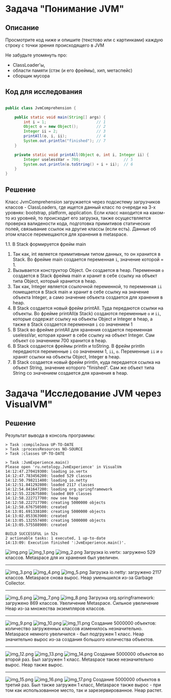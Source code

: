 # Задача "Понимание JVM"

## Описание
Просмотрите код ниже и опишите (текстово или с картинками) каждую строку с точки зрения происходящего в JVM

Не забудьте упомянуть про:
- ClassLoader'ы,
- области памяти (стэк (и его фреймы), хип, метаспейс)
- сборщик мусора

## Код для исследования
```java

public class JvmComprehension {

    public static void main(String[] args) {
        int i = 1;                      // 1
        Object o = new Object();        // 2
        Integer ii = 2;                 // 3
        printAll(o, i, ii);             // 4
        System.out.println("finished"); // 7
    }

    private static void printAll(Object o, int i, Integer ii) {
        Integer uselessVar = 700;                   // 5
        System.out.println(o.toString() + i + ii);  // 6
    }
}

```
## Решение
Класс JvmComprehension загружается через подсистему загрузчиков классов -
ClassLoaders, где ищется данный класс по очереди на 3-х уровнях:
bootstrap, platform, application. Если класс находится на каком-то из
уровней, то происходит его загрузка, также осуществляется проверка
валидености кода, подготовка примитивов статических полей,
связывание ссылок на другие классы (если есть). Данные об этом классе
перемещаются для хранения в metaspace.

1.1. В Stack формируется фрейм main
1. Так как, int является примитивным типом данных, то он хранится в Stack.
   Во фрейме main создается переменная `i`, значение которой = 1.
2. Вызывается конструктор Object. Он создается в heap. Переменная `о`
   создается в Stack фрейма main и хранит в себе ссылку на объект типа Object,
   который хранится в heap.
3. Так как, Integer является ссылочной переменной, то переменная `ii`
   помещается в Stack main и хранит в себе ссылку на значение объекта Integer,
   а само значение объекта создается для хранения в heap.
4. В Stack создается новый фрейм printAll. Туда передаются ссылки на объекты.
   Во фрейме printAll(в Stack) создаются переменные `o` и `ii`, которые содержат
   ссылку на объекты Object и Integer в heap, а также в Stack создается
   переменная `i` со значением 1
5. В Stack во фрейме printAll для хранения создается переменная uselessVar,
   которая хранит в себе ссылку на объект Integer. Сам объект со значением
   700 хранится в heap.
6. В Stack создаются фреймы println и toString. В фрейм println передаются
   переменные `i` со значением 1, `ii`, `o`. Переменные `ii` и `o` хранят ссылки на
   объекты Object, Integer в heap.
7. В Stack создается новый фрейм println, куда передается ссылка на объект
   String, значение которого "finished". Сам же объект типа String со
   значением создается для хранения в heap.

# Задача "Исследование JVM через VisualVM"

## Решение

Результат вывода в консоль программы:
```
> Task :compileJava UP-TO-DATE
> Task :processResources NO-SOURCE
> Task :classes UP-TO-DATE

> Task :JvmExperience.main()
Please open 'ru.netology.JvmExperience' in VisualVm
14:12:47.270419300: loading io.vertx
14:12:47.783456200: loaded 529 classes
14:12:50.798211400: loading io.netty
14:12:51.841292800: loaded 2117 classes
14:12:54.841647200: loading org.springframework
14:12:55.222675800: loaded 869 classes
14:12:58.222717700: now see heap
14:12:58.222717700: creating 5000000 objects
14:12:58.676750500: created
14:13:01.691338100: creating 5000000 objects
14:13:02.053363900: created
14:13:05.132557400: creating 5000000 objects
14:13:05.575588900: created

BUILD SUCCESSFUL in 52s
2 actionable tasks: 1 executed, 1 up-to-date
14:13:09: Execution finished ':JvmExperience.main()'.
```
![img.png](img/img.png)
![img_1.png](img/img_1.png)
![img_2.png](img/img_2.png)
Загрузка io.vertx: загружено 529 классов. 
Metaspace для их хранения был увеличен.
___

![img_3.png](img/img_3.png)
![img_4.png](img/img_4.png)
![img_5.png](img/img_5.png)
Загрузка io.netty: загружено 2117 классов. 
Metaspace снова вырос. Heap уменьшился из-за Garbage Collector.
___

![img_6.png](img/img_6.png)
![img_7.png](img/img_7.png)
![img_8.png](img/img_8.png)
Загрузка org.springframework: загружено 869 классов. 
Увеличение Metaspace. Сильное увеличение Heap 
из-за множества экземпляров классов.
___
![img_9.png](img/img_9.png)
![img_10.png](img/img_10.png)
![img_11.png](img/img_11.png)
Создание 5000000 объектов: количество загруженных 
классов изменилось незначительно. Metaspace немного 
увеличился - был подгружен 1 класс. 
Heap значительно вырос из-за создания большого 
количества объектов.
___
![img_12.png](img/img_12.png)
![img_13.png](img/img_13.png)
![img_14.png](img/img_14.png)
Создание 5000000 объектов во второй раз. 
Был загружен 1 класс. 
Metaspace также незначительно вырос. 
Heap также вырос.
___
![img_15.png](img/img_15.png)
![img_16.png](img/img_16.png)
![img_17.png](img/img_17.png)
Создание 5000000 объектов в третий раз.
Был также загружен 1 класс, Metaspace также вырос - 
при том как использованное место, так и 
зарезервированное. Heap растет.
